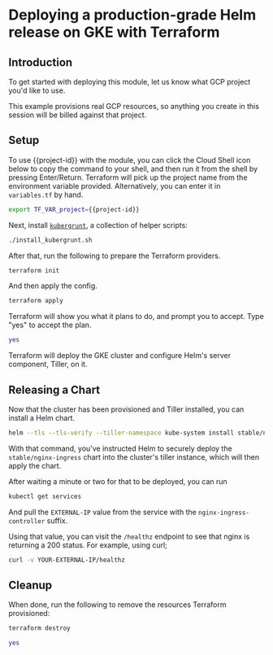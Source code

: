# Deploying a production-grade Helm release on GKE with Terraform

## Introduction

<walkthrough-author name="rileykarson@google.com" analyticsId="UA-125550242-1" tutorialName="gruntwork_google_gke" repositoryUrl="https://github.com/gruntwork-io/terraform-google-gke"></walkthrough-author>

To get started with deploying this module, let us know what GCP project you'd like to use.

<walkthrough-project-billing-setup></walkthrough-project-billing-setup>

This example provisions real GCP resources, so anything you create in this session will be billed against that project.

## Setup

To use {{project-id}} with the module, you can click the Cloud Shell icon below to copy the command
to your shell, and then run it from the shell by pressing Enter/Return. Terraform will pick up
the project name from the environment variable provided. Alternatively, you can enter it in `variables.tf` by hand.

```bash
export TF_VAR_project={{project-id}}
```

Next, install [`kubergrunt`](https://github.com/gruntwork-io/kubergrunt), a collection of helper scripts:

```bash
./install_kubergrunt.sh
```

After that, run the following to prepare the Terraform providers.

```bash
terraform init
```

And then apply the config.

```bash
terraform apply
```

Terraform will show you what it plans to do, and prompt you to accept. Type "yes" to accept the plan.

```bash
yes
```

Terraform will deploy the GKE cluster and configure Helm's server component, Tiller, on it.

## Releasing a Chart

Now that the cluster has been provisioned and Tiller installed, you can install a Helm chart.

```bash
helm --tls --tls-verify --tiller-namespace kube-system install stable/nginx-ingress
```

With that command, you've instructed Helm to securely deploy the
`stable/nginx-ingress` chart into the cluster's tiller instance, which will then
apply the chart.

After waiting a minute or two for that to be deployed, you can run

```bash
kubectl get services
```

And pull the `EXTERNAL-IP` value from the service with the `nginx-ingress-controller` suffix.

Using that value, you can visit the `/healthz` endpoint to see that nginx is returning
a 200 status. For example, using curl;

```bash
curl -v YOUR-EXTERNAL-IP/healthz
```

## Cleanup

When done, run the following to remove the resources Terraform provisioned:

```bash
terraform destroy
```
```bash
yes
```

